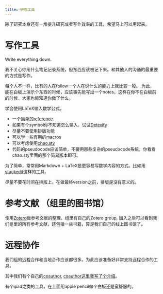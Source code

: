 ```yaml
---
title: 研究工具
---
```


除了研究本身还有一堆提升研究或者写作效率的工具，希望马上可以用起来。

# 写作工具

Write everything down.

我不关心你用什么笔记记录系统，但东西应该被记下来。和其他人的沟通的最重要的方式是写作。

每个人不一样，比有的人在follow一个人在说什么的能力上就比较一般。
为此，能在白板上演示个东西的时候，应该事先能写出一个notes，这样在你不在白板前的时候，大家也能知道你做了什么。

学会使用LaTeX输入数学公式。
 - 一个[简单的reference](http://mohu.org/info/symbols/symbols.htm).
 - 如果有个symbol你不知道怎么输入，试试[Detexify](https://detexify.kirelabs.org/classify.html)
 - 尽量不要使用排版功能
 - 可以学一些有用的macros
 - 可以考虑使用[chao.sty](https://gist.github.com/chaoxu/8a0393e5fe716dcca3c1)
 - 代码的pseudocode应该简单，不要用那些复杂的pseudocode系统，你看看chao.sty里面的那个简易版本即可。

为了简单，常常用Markdown + LaTeX是更容易写数学内容的方式。比如用[stackedit](https://stackedit.io/)这样的工具。

尽量不要花时间在排版上。在做最终version之前，排版是没有意义的。

# 参考文献 （组里的图书馆）

使用[Zotero](https://www.zotero.org/)做参考文献的整理。组里有自己的Zotero group, 加入之后可以看到我们组里的所有参考文献，还包括一些书籍，算是我们自己的线上图书馆了。

# 远程协作

我们组的远程合作和当地合作应该都很多。为此应该准备好非常支持远程合作的工具。

其中我们有个自己的[coauthor](https://coauthor.tcsuestc.com/), [coauthor这里我写了个介绍](https://coauthor.tcsuestc.com/Public/m/MnXmhH8mXXhiYwDFn)。

有个ipad之类的工具，在上面用apple pencil做个白板还是蛮舒服的。
